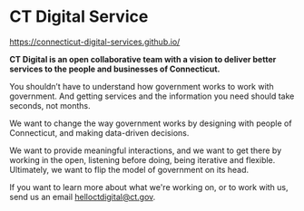 # CT Digital Service

https://connecticut-digital-services.github.io/

**CT Digital is an open collaborative team with a vision to deliver better services to the people and businesses of Connecticut.**

You shouldn’t have to understand how government works to work with government. And getting services and the information you need should take seconds, not months.

We want to change the way government works by designing with people of Connecticut, and making data-driven decisions.

We want to provide meaningful interactions, and we want to get there by working in the open, listening before doing, being iterative and flexible. Ultimately, we want to flip the model of government on its head.

If you want to learn more about what we're working on, or to work with us, send us an email helloctdigital@ct.gov.